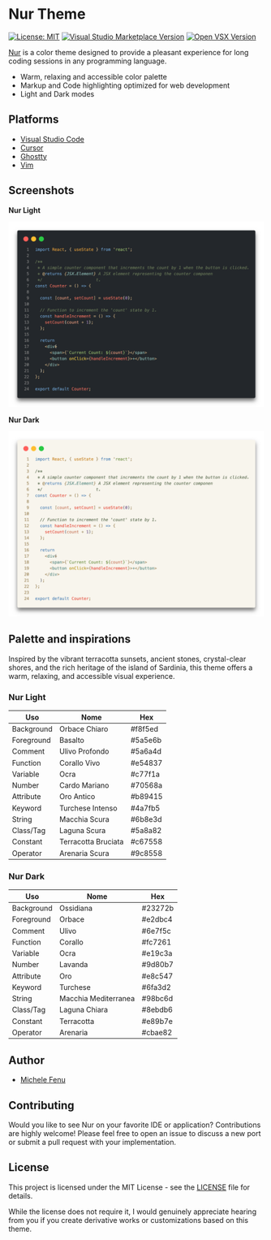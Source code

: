 # Nur Theme

[![License: MIT](https://img.shields.io/badge/License-MIT-blue.svg)](https://opensource.org/licenses/MIT) [![Visual Studio Marketplace Version](https://img.shields.io/visual-studio-marketplace/v/michelefenu.nur-theme-vscode?label=VS%20Marketplace)](https://marketplace.visualstudio.com/items?itemName=michelefenu.nur-theme-vscode) [![Open VSX Version](https://img.shields.io/open-vsx/v/michelefenu/nur-theme-open-vsx?label=Open%20VSX)](https://open-vsx.org/extension/michelefenu/nur-theme-open-vsx)

[Nur](https://nur.fenu.dev) is a color theme designed to provide a pleasant experience for long coding sessions in any programming language.

- Warm, relaxing and accessible color palette
- Markup and Code highlighting optimized for web development
- Light and Dark modes

## Platforms

- [Visual Studio Code](https://marketplace.visualstudio.com/items?itemName=michelefenu.nur-theme-vscode)
- [Cursor](https://open-vsx.org/extension/michelefenu/nur-theme-open-vsx)
- [Ghostty](https://github.com/michelefenu/nur/tree/main/ghostty)
- [Vim](https://github.com/michelefenu/nur/tree/main/vim)

## Screenshots

**Nur Light**

![Nur Light Screenshot](https://raw.githubusercontent.com/michelefenu/nur/refs/heads/main/assets/screenshots/dark.png)

**Nur Dark**

![Nur Dark Screenshot](https://raw.githubusercontent.com/michelefenu/nur/refs/heads/main/assets/screenshots/light.png)

## Palette and inspirations

Inspired by the vibrant terracotta sunsets, ancient stones, crystal-clear shores, and the rich heritage of the island of Sardinia, this theme offers a warm, relaxing, and accessible visual experience.

### Nur Light

| Uso        | Nome                | Hex     |
| ---------- | ------------------- | ------- |
| Background | Orbace Chiaro       | #f8f5ed |
| Foreground | Basalto             | #5a5e6b |
| Comment    | Ulivo Profondo      | #5a6a4d |
| Function   | Corallo Vivo        | #e54837 |
| Variable   | Ocra                | #c77f1a |
| Number     | Cardo Mariano       | #70568a |
| Attribute  | Oro Antico          | #b89415 |
| Keyword    | Turchese Intenso    | #4a7fb5 |
| String     | Macchia Scura       | #6b8e3d |
| Class/Tag  | Laguna Scura        | #5a8a82 |
| Constant   | Terracotta Bruciata | #c67558 |
| Operator   | Arenaria Scura      | #9c8558 |

### Nur Dark

| Uso        | Nome                 | Hex     |
| ---------- | -------------------- | ------- |
| Background | Ossidiana            | #23272b |
| Foreground | Orbace               | #e2dbc4 |
| Comment    | Ulivo                | #6e7f5c |
| Function   | Corallo              | #fc7261 |
| Variable   | Ocra                 | #e19c3a |
| Number     | Lavanda              | #9d80b7 |
| Attribute  | Oro                  | #e8c547 |
| Keyword    | Turchese             | #6fa3d2 |
| String     | Macchia Mediterranea | #98bc6d |
| Class/Tag  | Laguna Chiara        | #8ebdb6 |
| Constant   | Terracotta           | #e89b7e |
| Operator   | Arenaria             | #cbae82 |

## Author

- [Michele Fenu](https://fenu.dev)

## Contributing

Would you like to see Nur on your favorite IDE or application? Contributions are highly welcome! Please feel free to open an issue to discuss a new port or submit a pull request with your implementation.

## License

This project is licensed under the MIT License - see the [LICENSE](LICENSE) file for details.

While the license does not require it, I would genuinely appreciate hearing from you if you create derivative works or customizations based on this theme.
